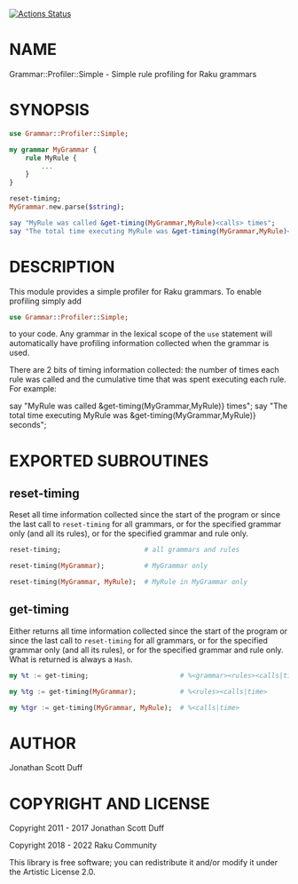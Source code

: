 [![Actions Status](https://github.com/raku-community-modules/Grammar-Profiler-Simple/actions/workflows/test.yml/badge.svg)](https://github.com/raku-community-modules/Grammar-Profiler-Simple/actions)

NAME
====

Grammar::Profiler::Simple - Simple rule profiling for Raku grammars

SYNOPSIS
========

```raku
use Grammar::Profiler::Simple;

my grammar MyGrammar {
    rule MyRule {
        ...
    }
}

reset-timing;
MyGrammar.new.parse($string);

say "MyRule was called &get-timing(MyGrammar,MyRule)<calls> times";
say "The total time executing MyRule was &get-timing(MyGrammar,MyRule)<time> seconds";
```

DESCRIPTION
===========

This module provides a simple profiler for Raku grammars. To enable profiling simply add

```raku
use Grammar::Profiler::Simple;
```

to your code. Any grammar in the lexical scope of the `use` statement will automatically have profiling information collected when the grammar is used.

There are 2 bits of timing information collected: the number of times each rule was called and the cumulative time that was spent executing each rule. For example:

say "MyRule was called &get-timing(MyGrammar,MyRule)<calls>} times"; say "The total time executing MyRule was &get-timing(MyGrammar,MyRule)<time>} seconds";

EXPORTED SUBROUTINES
====================

reset-timing
------------

Reset all time information collected since the start of the program or since the last call to `reset-timing` for all grammars, or for the specified grammar only (and all its rules), or for the specified grammar and rule only.

```raku
reset-timing;                     # all grammars and rules

reset-timing(MyGrammar);          # MyGrammar only

reset-timing(MyGrammar, MyRule);  # MyRule in MyGrammar only
```

get-timing
----------

Either returns all time information collected since the start of the program or since the last call to `reset-timing` for all grammars, or for the specified grammar only (and all its rules), or for the specified grammar and rule only. What is returned is always a `Hash`.

```raku
my %t := get-timing;                       # %<grammar><rules><calls|time>

my %tg := get-timing(MyGrammar);           # %<rules><calls|time>

my %tgr := get-timing(MyGrammar, MyRule);  # %<calls|time>
```

AUTHOR
======

Jonathan Scott Duff

COPYRIGHT AND LICENSE
=====================

Copyright 2011 - 2017 Jonathan Scott Duff

Copyright 2018 - 2022 Raku Community

This library is free software; you can redistribute it and/or modify it under the Artistic License 2.0.

